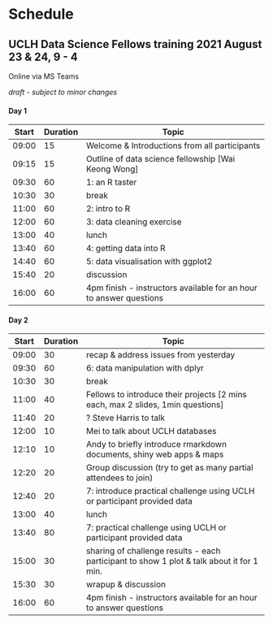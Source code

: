 # Schedule

## UCLH Data Science Fellows training 2021 August 23 & 24, 9 - 4

Online via MS Teams

*draft - subject to minor changes*

#### Day 1

Start | Duration | Topic
 ---  | ---      | ---------
09:00 | 15       |   Welcome & Introductions from all participants
09:15 | 15       |   Outline of data science fellowship [Wai Keong Wong] 
09:30 | 60       |   1: an R taster
10:30 | 30       |   break
11:00 | 60       |   2: intro to R
12:00 | 60       |   3: data cleaning exercise
13:00 | 40       |   lunch
13:40 | 60       |   4: getting data into R
14:40 | 60       |   5: data visualisation with ggplot2
15:40 | 20       |   discussion
16:00 | 60       |   4pm finish - instructors available for an hour to answer questions 


#### Day 2
Start | Duration | Topic
 ---  | ---      | ---------
09:00 | 30       |   recap & address issues from yesterday
09:30 | 60       |   6: data manipulation with dplyr
10:30 | 30       |   break
11:00 | 40       |   Fellows to introduce their projects [2 mins each, max 2 slides, 1min questions]
11:40 | 20       |   ? Steve Harris to talk
12:00 | 10       |   Mei to talk about UCLH databases
12:10 | 10       |   Andy to briefly introduce rmarkdown documents, shiny web apps & maps
12:20 | 20       |   Group discussion (try to get as many partial attendees to join)
12:40 | 20       |   7: introduce practical challenge using UCLH or participant provided data
13:00 | 40       |   lunch
13:40 | 80       |   7: practical challenge using UCLH or participant provided data
15:00 | 30       |   sharing of challenge results - each participant to show 1 plot & talk about it for 1 min.
15:30 | 30       |   wrapup & discussion
16:00 | 60       |   4pm finish - instructors available for an hour to answer questions


